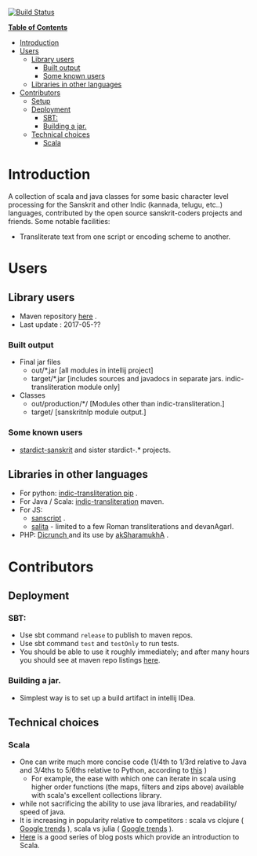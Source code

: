 [![Build Status](https://travis-ci.org/sanskrit-coders/indic-transliteration.svg?branch=master)](https://travis-ci.org/sanskrit-coders/indic-transliteration)

**[Table of Contents](http://tableofcontent.eu)**
<!-- Table of contents generated generated by http://tableofcontent.eu -->
- [Introduction](#introduction)
- [Users](#users)
  - [Library users](#library-users)
    - [Built output](#built-output)
    - [Some known users](#some-known-users)
  - [Libraries in other languages](#libraries-in-other-languages)
- [Contributors](#contributors)
  - [Setup](#setup)
  - [Deployment](#deployment)
    - [SBT:](#sbt)
    - [Building a jar.](#building-a-jar)
  - [Technical choices](#technical-choices)
    - [Scala](#scala)

# Introduction
A collection of scala and java classes for some basic character level processing for the Sanskrit and other Indic (kannada, telugu, etc..) languages, contributed by the open source sanskrit-coders projects and friends.
Some notable facilities:
* Transliterate text from one script or encoding scheme to another.

# Users
## Library users
* Maven repository [here](http://search.maven.org/#search%7Cga%7C1%7Ca%3A%22indic%22) .
* Last update : 2017-05-??

### Built output
* Final jar files
  * out/*.jar [all modules in intellij project]
  * target/*.jar [includes sources and javadocs in separate jars. indic-transliteration module only]
* Classes
  * out/production/*/ [Modules other than indic-transliteration.]
  * target/ [sanskritnlp module output.]

### Some known users
* [stardict-sanskrit]() and sister stardict-.* projects.

## Libraries in other languages
- For python: [indic-transliteration pip](https://pypi.python.org/pypi/indic-transliteration) .
- For Java / Scala: [indic-transliteration](https://search.maven.org/#search%7Cga%7C1%7Ca%3A%22indic-transliteration%22) maven.
- For JS:
  - [sanscript](https://github.com/sanskrit/sanscript.js/blob/3e109b09d0e69de1afb166ebd4d1ffb4e340a0c3/sanscript/sanscript.js) .
  - [salita](https://github.com/mbykov/salita) - limited to a few Roman transliterations and devanAgarI.
- PHP: [Dicrunch ](https://github.com/nareshv/aksharamukha/tree/master/diCrunch) and its use by [akSharamukhA](https://github.com/nareshv/aksharamukha/blob/master/transliterate.php) .

# Contributors
## Deployment
### SBT:
- Use sbt command `release` to publish to maven repos.
- Use sbt command `test` and `testOnly` to run tests.
- You should be able to use it roughly immediately; and after many hours you should see at maven repo listings [here](https://mvnrepository.com/artifact/com.github.sanskrit-coders). 

### Building a jar.
* Simplest way is to set up a build artifact in intellij IDea.

## Technical choices
### Scala
* One can write much more concise code (1/4th to 1/3rd relative to Java and 3/4ths to 5/6ths relative to Python, according to [this](http://bcomposes.com/2012/03/01/student-questions-about-scala-part-2/) )
  * For example, the ease with which one can iterate in scala using higher order functions (the maps, filters and zips above) available with scala's excellent collections library.
* while not sacrificing the ability to use java libraries, and readability/ speed of java.
* It is increasing in popularity relative to competitors : scala vs clojure ( [Google trends](https://trends.google.com/trends/explore?date=all&q=Scala%20tutorial,Clojure%20tutorial) ), scala vs julia ( [Google trends](https://trends.google.com/trends/explore?date=all&q=Scala%20tutorial,Julia%20tutorial) ).
* [Here](http://bcomposes.com/2011/08/22/first-steps-in-scala-for-first-time-programmers-part-1/) is a good series of blog posts which provide an introduction to Scala.
